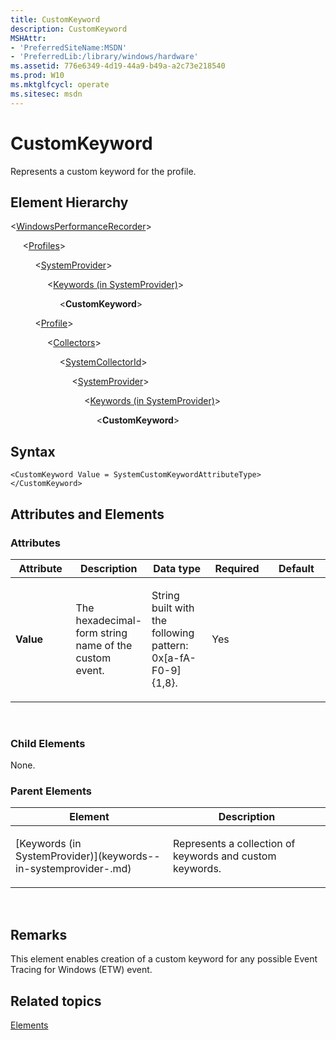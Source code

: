 ```yaml
---
title: CustomKeyword
description: CustomKeyword
MSHAttr:
- 'PreferredSiteName:MSDN'
- 'PreferredLib:/library/windows/hardware'
ms.assetid: 776e6349-4d19-44a9-b49a-a2c73e218540
ms.prod: W10
ms.mktglfcycl: operate
ms.sitesec: msdn
---
```


# CustomKeyword


Represents a custom keyword for the profile.

## Element Hierarchy


&lt;[WindowsPerformanceRecorder](windowsperformancerecorder.md)&gt;

     &lt;[Profiles](profiles.md)&gt;

          &lt;[SystemProvider](systemprovider.md)&gt;

               &lt;[Keywords (in SystemProvider)](keywords--in-systemprovider-.md)&gt;

                    &lt;**CustomKeyword**&gt;

          &lt;[Profile](profile-wpr.md)&gt;

               &lt;[Collectors](collectors.md)&gt;

                    &lt;[SystemCollectorId](systemcollectorid.md)&gt;

                         &lt;[SystemProvider](systemprovider.md)&gt;

                              &lt;[Keywords (in SystemProvider)](keywords--in-systemprovider-.md)&gt;

                                   &lt;**CustomKeyword**&gt;

## Syntax


``` syntax
<CustomKeyword Value = SystemCustomKeywordAttributeType>
</CustomKeyword>
```

## Attributes and Elements


### Attributes

<table>
<colgroup>
<col width="20%" />
<col width="20%" />
<col width="20%" />
<col width="20%" />
<col width="20%" />
</colgroup>
<thead>
<tr class="header">
<th>Attribute</th>
<th>Description</th>
<th>Data type</th>
<th>Required</th>
<th>Default</th>
</tr>
</thead>
<tbody>
<tr class="odd">
<td><p><strong>Value</strong></p></td>
<td><p>The hexadecimal-form string name of the custom event.</p></td>
<td><p>String built with the following pattern: 0x[a-fA-F0-9]{1,8}.</p></td>
<td><p>Yes</p></td>
<td><p></p></td>
</tr>
</tbody>
</table>

 

### Child Elements

None.

### Parent Elements

<table>
<colgroup>
<col width="50%" />
<col width="50%" />
</colgroup>
<thead>
<tr class="header">
<th>Element</th>
<th>Description</th>
</tr>
</thead>
<tbody>
<tr class="odd">
<td><p>[Keywords (in SystemProvider)](keywords--in-systemprovider-.md)</p></td>
<td><p>Represents a collection of keywords and custom keywords.</p></td>
</tr>
</tbody>
</table>

 

## Remarks


This element enables creation of a custom keyword for any possible Event Tracing for Windows (ETW) event.

## Related topics


[Elements](elements.md)

 

 







